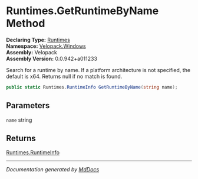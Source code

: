 ﻿<!--  
  <auto-generated>   
    The contents of this file were generated by a tool.  
    Changes to this file may be list if the file is regenerated  
  </auto-generated>   
-->

# Runtimes.GetRuntimeByName Method

**Declaring Type:** [Runtimes](../index.md)  
**Namespace:** [Velopack.Windows](../../index.md)  
**Assembly:** Velopack  
**Assembly Version:** 0.0.942+a011233

Search for a runtime by name. If a platform architecture is not specified, the default is x64. Returns null if no match is found. 

```csharp
public static Runtimes.RuntimeInfo GetRuntimeByName(string name);
```

## Parameters

`name`  string

## Returns

[Runtimes.RuntimeInfo](../RuntimeInfo/index.md)

___

*Documentation generated by [MdDocs](https://github.com/ap0llo/mddocs)*
